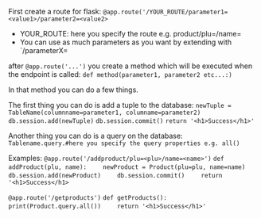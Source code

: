 First create a route for flask:
`@app.route('/YOUR_ROUTE/parameter1=<value1>/parameter2=<value2>`
- YOUR_ROUTE: here you specify the route e.g. product/plu=<plu>/name=<name>
- You can use as much parameters as you want by extending with `/parameterX=<valueX>

after `@app.route('...')` you create a method which will be executed when the endpoint is called:
`def method(parameter1, parameter2 etc...:)`

In that method you can do a few things.

The first thing you can do is add a tuple to the database:
`newTuple = TableName(columnname=parameter1, columname=parameter2)`
`db.session.add(newTuple)`
`db.session.commit()`
`return '<h1>Success</h1>'`

Another thing you can do is a query on the database:
`Tablename.query.#here you specify the query properties e.g. all()`

Examples:
`@app.route('/addproduct/plu=<plu>/name=<name>')`
`def addProduct(plu, name):`
`    newProduct = Product(plu=plu, name=name)`
`    db.session.add(newProduct)`
`    db.session.commit()`
`    return '<h1>Success</h1>`


`@app.route('/getproducts')`
`def getProducts():`
`    print(Product.query.all())`
`    return '<h1>Success</h1>'`

